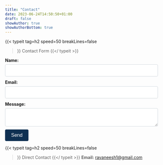 ```yaml
---
title: "Contact"
date: 2023-06-24T14:50:50+01:00
draft: false
showAuthor: true
showAuthorBottom: true
---
```



{{< typeit 
  tag=h2
  speed=50
  breakLines=false
>}}
 Contact Form
{{</ typeit >}}

<form action="https://formspree.io/f/mzzppkbv" method="POST">
    <label for="name" style="display: block; font-weight: bold; margin-bottom: 5px;">Name:</label>
    <input type="text" id="name" name="name" style="width: 100%; padding: 10px; margin-bottom: 10px; border: 1px solid #ced4da; border-radius: 4px; box-sizing: border-box; font-size: 16px; background-color: #fff ; color: #495057" required><br>
    <label for="email" style="display: block; font-weight: bold; margin-bottom: 5px;">Email:</label>
    <input type="email" id="email" name="email" style="width: 100%; padding: 10px; margin-bottom: 10px; border: 1px solid #ced4da; border-radius: 4px; box-sizing: border-box; font-size: 16px;" required><br>
    <label for="message" style="display: block; font-weight: bold; margin-bottom: 5px;">Message:</label>
    <textarea id="message" name="message" style="width: 100%; padding: 10px; margin-bottom: 10px; border: 1px solid #ced4da; border-radius: 4px; box-sizing: border-box; font-size: 16px;" required></textarea><br>
    <button type="submit" style="background-color: #0f3052; color: white; padding: 10px 20px; border: none; border-radius: 4px; cursor: pointer; font-size: 16px;">Send</button>
</form>


{{< typeit 
  tag=h2
  speed=50
  breakLines=false
>}}
 Direct Contact
{{</ typeit >}}
**Email:** ravaneesh1@gmail.com



